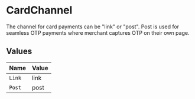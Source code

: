 # CardChannel

The channel for card payments can be "link" or "post". Post is used for seamless OTP payments where merchant captures OTP on their own page.


## Values

| Name   | Value  |
| ------ | ------ |
| `Link` | link   |
| `Post` | post   |